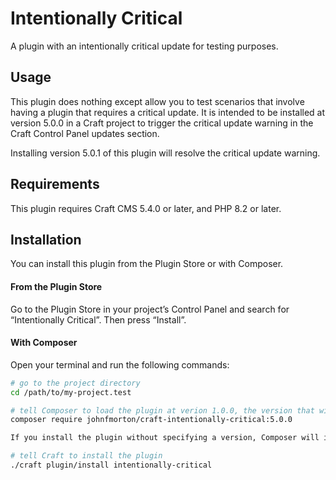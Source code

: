 # Intentionally Critical

A plugin with an intentionally critical update for testing purposes. 

## Usage

This plugin does nothing except allow you to test scenarios that involve having a plugin that requires a critical update. It is intended to be installed at version 5.0.0 in a Craft project to trigger the critical update warning in the Craft Control Panel updates section. 

Installing version 5.0.1 of this plugin will resolve the critical update warning.

## Requirements

This plugin requires Craft CMS 5.4.0 or later, and PHP 8.2 or later.

## Installation

You can install this plugin from the Plugin Store or with Composer.

#### From the Plugin Store

Go to the Plugin Store in your project’s Control Panel and search for “Intentionally Critical”. Then press “Install”.

#### With Composer

Open your terminal and run the following commands:

```bash
# go to the project directory
cd /path/to/my-project.test

# tell Composer to load the plugin at verion 1.0.0, the version that will trigger the critical warning
composer require johnfmorton/craft-intentionally-critical:5.0.0

If you install the plugin without specifying a version, Composer will install the latest version of the plugin, which will not trigger the critical warning, which is the point of this plugin.

# tell Craft to install the plugin
./craft plugin/install intentionally-critical
```
